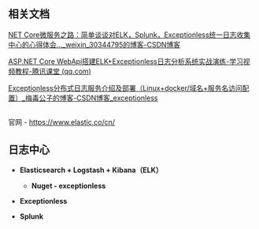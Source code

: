 ## 相关文档

[NET Core微服务之路：简单谈谈对ELK，Splunk，Exceptionless统一日志收集中心的心得体会..._weixin_30344795的博客-CSDN博客](https://blog.csdn.net/weixin_30344795/article/details/98959780)

[ASP.NET Core WebApi搭建ELK+Exceptionless日志分析系统实战演练-学习视频教程-腾讯课堂 (qq.com)](https://ke.qq.com/course/2804690?course_id=2804690&_bid=167)

[Exceptionless分布式日志服务介绍及部署（Linux+docker/域名+服务名访问配置）_梅毒公子的博客-CSDN博客_exceptionless](https://blog.csdn.net/Dragon_9527/article/details/109464062)

##  

官网 - https://www.elastic.co/cn/

## 日志中心

- **Elasticsearch  + Logstash + Kibana（ELK）**
  - **Nuget - exceptionless**

- **Exceptionless**

- **Splunk**

 

 

 

 

 

 